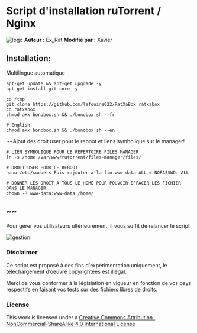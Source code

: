 # Script d'installation ruTorrent / Nginx

![logo](https://raw.github.com/xavier84/RatXaBox/master/files/ratxabox.png)
**Auteur :** Ex_Rat
**Modifié par :** Xavier



## Installation:
Multilingue automatique
```
apt-get update && apt-get upgrade -y
apt-get install git-core -y

cd /tmp
git clone https://github.com/lafouine022/RatXaBox ratxabox
cd ratxabox
chmod a+x bonobox.sh && ./bonobox.sh --fr

# English
chmod a+x bonobox.sh && ./bonobox.sh --en
```

~~Ajout des droit user pour le reboot et liens symbolique sur le manager!
```
# LIEN SYMBOLIQUE POUR LE REPERTOIRE FILES MANAGER
ln -s /home /var/www/rutorrent/files-manager/files/

# DROIT USER POUR LE REBOOT
nano /etc/sudoers Puis rajouter a la fin www-data ALL = NOPASSWD: ALL

# DONNER LES DROIT A TOUS LE HOME POUR POUVOIR EFFACER LES FICHIER DANS LE MANAGER 
chown -R www-data:www-data /home/
```
~~
----------------------------------------------------------
Pour gérer vos utilisateurs ultérieurement, il vous suffit de relancer le script

![gestion](https://raw.github.com/xavier84/RatXaBox/master/files/gestion.png)

### Disclaimer
Ce script est proposé à des fins d'expérimentation uniquement, le téléchargement d’oeuvre copyrightées est illégal.

Merci de vous conformer à la législation en vigueur en fonction de vos pays respectifs en faisant vos tests sur des fichiers libres de droits.

### License
This work is licensed under a [Creative Commons Attribution-NonCommercial-ShareAlike 4.0 International License](http://creativecommons.org/licenses/by-nc-sa/4.0/)

